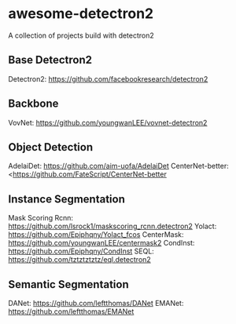 # awesome-detectron2
A collection of projects build with detectron2
## Base Detectron2
Detectron2: <https://github.com/facebookresearch/detectron2>
## Backbone
VovNet: <https://github.com/youngwanLEE/vovnet-detectron2>
## Object Detection
AdelaiDet: <https://github.com/aim-uofa/AdelaiDet>
CenterNet-better: <https://github.com/FateScript/CenterNet-better
## Instance Segmentation
Mask Scoring Rcnn: <https://github.com/lsrock1/maskscoring_rcnn.detectron2>
Yolact: <https://github.com/Epiphqny/Yolact_fcos>
CenterMask: <https://github.com/youngwanLEE/centermask2>
CondInst: <https://github.com/Epiphqny/CondInst>
SEQL: <https://github.com/tztztztztz/eql.detectron2>
## Semantic Segmentation
DANet: <https://github.com/leftthomas/DANet>
EMANet: <https://github.com/leftthomas/EMANet>
